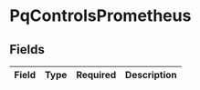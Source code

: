 # PqControlsPrometheus


## Fields

| Field       | Type        | Required    | Description |
| ----------- | ----------- | ----------- | ----------- |
